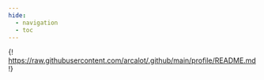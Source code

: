 ```yaml
---
hide:
  - navigation
  - toc
---
```


{! https://raw.githubusercontent.com/arcalot/.github/main/profile/README.md !}
